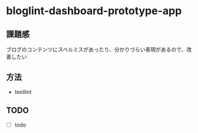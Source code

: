# bloglint-dashboard-prototype-app

## 課題感
ブログのコンテンツにスペルミスがあったり、分かりづらい表現があるので、改善したい

## 方法
- textlint

## TODO
- [ ] todo
